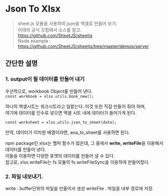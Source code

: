 # Json To Xlsx

> sheet.js 모듈을 사용하여 json을 엑셀로 만들어 보기.   
> 아래의 공식 깃헙에서 소스를 참고.    
> https://github.com/SheetJS/sheetjs    
> Node example : https://github.com/SheetJS/sheetjs/tree/master/demos/server   

## 간단한 설명

### 1. output이 될 데이터를 만들어 내기

우선적으로, workbook Object를 만들어 낸다.      
`const workbook = xlsx.utils.book_new();`

하나의 엑셀시트는 워크시트라고 일컽는다. 이것 또한 직접 만들어 줘야 하며,    
여기에 데이터를 인수로 넣으면 엑셀 시트 내에 데이터가 들어가게 된다.    

`const worksheet = xlsx.utils.json_to_sheet(data);` 

만약, 데이터가 이차원 배열이라면, aoa_to_sheet를 사용하면 된다. 

npm package인 xlsx는 헬퍼 함수가 많은데, 그 중에서 **write, writeFile**을 이용해서 데이터를 만들어 낸다.    
이들을 이용하면 다양한 포맷의 데이터를 만들어 낼 수 있다.     
참고로, xlsx.writeFile는 fs 모듈의 fs.writeFileSync을 이용하여 만들어졌다.    

### 2. 파일 내보내기.
write : buffer단위의 파일을 만들어서 생성
writeFile : 파일을 내부 경로에 저장. 

